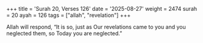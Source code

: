 +++
title = 'Surah 20, Verses 126'
date = '2025-08-27'
weight = 2474
surah = 20
ayah = 126
tags = ["allah", "revelation"]
+++

Allah will respond, “It is so, just as Our revelations came to you and you neglected them, so Today you are neglected.”
